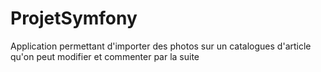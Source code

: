 # ProjetSymfony 
Application permettant d'importer des photos sur un catalogues d'article qu'on peut modifier et commenter par la suite    